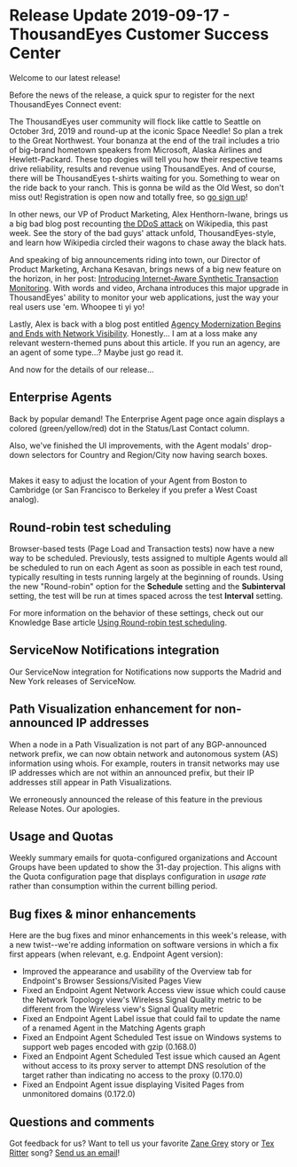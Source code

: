 # Release Update 2019-09-17 - ThousandEyes Customer Success Center

Welcome to our latest release!

Before the news of the release, a quick spur to register for the next ThousandEyes Connect event:

The ThousandEyes user community will flock like cattle to Seattle on October 3rd, 2019 and round-up at the iconic Space Needle! So plan a trek to the Great Northwest. Your bonanza at the end of the trail includes a trio of big-brand hometown speakers from Microsoft, Alaska Airlines and Hewlett-Packard. These top dogies will tell you how their respective teams drive reliability, results and revenue using ThousandEyes. And of course, there will be ThousandEyes t-shirts waiting for you. Something to wear on the ride back to your ranch. This is gonna be wild as the Old West, so don't miss out! Registration is open now and totally free, so [go sign up](http://www.thousandeyes.com/events/connect/seattle-2019)!

In other news, our VP of Product Marketing, Alex Henthorn-Iwane, brings us a big bad blog post recounting [the DDoS attack](http://blog.thousandeyes.com/analyzing-the-wikipedia-ddos-attack/) on Wikipedia, this past week. See the story of the bad guys' attack unfold, ThousandEyes-style, and learn how Wikipedia circled their wagons to chase away the black hats.

And speaking of big announcements riding into town, our Director of Product Marketing, Archana Kesavan, brings news of a big new feature on the horizon, in her post: [Introducing Internet-Aware Synthetic Transaction Monitoring](https://blog.thousandeyes.com/introducing-internet-aware-synthetic-transaction-monitoring/). With words and video, Archana introduces this major upgrade in ThousandEyes' ability to monitor your web applications, just the way your real users use 'em. Whoopee ti yi yo!

Lastly, Alex is back with a blog post entitled [Agency Modernization Begins and Ends with Network Visibility](https://blog.thousandeyes.com/agency-modernization-begins-and-ends-with-network-visibility/). Honestly... I am at a loss make any relevant western-themed puns about this article. If you run an agency, are an agent of some type...? Maybe just go read it.

And now for the details of our release...

## Enterprise Agents

Back by popular demand! The Enterprise Agent page once again displays a colored \(green/yellow/red\) dot in the Status/Last Contact column.

Also, we've finished the UI improvements, with the Agent modals' drop-down selectors for Country and Region/City now having search boxes.

## 

Makes it easy to adjust the location of your Agent from Boston to Cambridge \(or San Francisco to Berkeley if you prefer a West Coast analog\).

## Round-robin test scheduling

Browser-based tests \(Page Load and Transaction tests\) now have a new way to be scheduled. Previously, tests assigned to multiple Agents would all be scheduled to run on each Agent as soon as possible in each test round, typically resulting in tests running largely at the beginning of rounds. Using the new "Round-robin" option for the **Schedule** setting and the **Subinterval** setting, the test will be run at times spaced across the test **Interval** setting.

For more information on the behavior of these settings, check out our Knowledge Base article [Using Round-robin test scheduling](https://success.thousandeyes.com/PublicArticlePage?articleIdParam=kA02R000000UHOuSAO_Using-Round-robin-test-scheduling).

## ServiceNow Notifications integration

Our ServiceNow integration for Notifications now supports the Madrid and New York releases of ServiceNow.

## Path Visualization enhancement for non-announced IP addresses

When a node in a Path Visualization is not part of any BGP-announced network prefix, we can now obtain network and autonomous system \(AS\) information using whois. For example, routers in transit networks may use IP addresses which are not within an announced prefix, but their IP addresses still appear in Path Visualizations.

We erroneously announced the release of this feature in the previous Release Notes. Our apologies.

## Usage and Quotas

 Weekly summary emails for quota-configured organizations and Account Groups have been updated to show the 31-day projection. This aligns with the Quota configuration page that displays configuration in _usage rate_ rather than consumption within the current billing period.

## Bug fixes & minor enhancements

Here are the bug fixes and minor enhancements in this week's release, with a new twist--we're adding information on software versions in which a fix first appears \(when relevant, e.g. Endpoint Agent version\):

* Improved the appearance and usability of the Overview tab for Endpoint's Browser Sessions/Visited Pages View
* Fixed an Endpoint Agent Network Access view issue which could cause the Network Topology view's Wireless Signal Quality metric to be different from the Wireless view's Signal Quality metric
* Fixed an Endpoint Agent Label issue that could fail to update the name of a renamed Agent in the Matching Agents graph
* Fixed an Endpoint Agent Scheduled Test issue on Windows systems to support web pages encoded with gzip \(0.168.0\)
* Fixed an Endpoint Agent Scheduled Test issue which caused an Agent without access to its proxy server to attempt DNS resolution of the target rather than indicating no access to the proxy  \(0.170.0\)
* Fixed an Endpoint Agent issue displaying Visited Pages from unmonitored domains  \(0.172.0\)

## Questions and comments

Got feedback for us? Want to tell us your favorite [Zane Grey](https://en.wikipedia.org/wiki/Zane_Grey) story or [Tex Ritter](https://www.nytimes.com/1970/07/12/archives/from-grand-ole-opry-to-us-senate-high-noon-for-tex-ritter-high-noon.html) song? [Send us an email](mailto:support@thousandeyes.com?subject=2019-09-17+Release+Update)!

